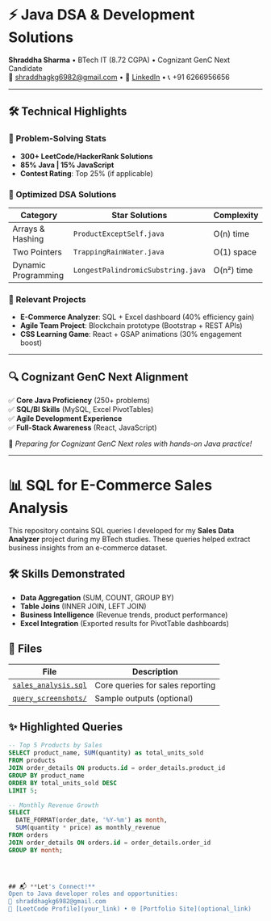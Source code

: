 # ⚡ Java DSA & Development Solutions
**Shraddha Sharma** • BTech IT (8.72 CGPA) • Cognizant GenC Next Candidate  
📧 shraddhagkg6982@gmail.com • 🔗 [LinkedIn](your_link) • 📞 +91 6266956656

---

## 🛠 **Technical Highlights**
### 🔢 Problem-Solving Stats
- **300+ LeetCode/HackerRank Solutions**
- **85% Java | 15% JavaScript**
- **Contest Rating**: Top 25% (if applicable)

### 🧮 Optimized DSA Solutions
| **Category**       | **Star Solutions**                  | **Complexity** |
|--------------------|-------------------------------------|----------------|
| Arrays & Hashing   | `ProductExceptSelf.java`            | O(n) time      |
| Two Pointers       | `TrappingRainWater.java`            | O(1) space     |
| Dynamic Programming| `LongestPalindromicSubstring.java`  | O(n²) time     |

### 💼 Relevant Projects
- **E-Commerce Analyzer**: SQL + Excel dashboard (40% efficiency gain)
- **Agile Team Project**: Blockchain prototype (Bootstrap + REST APIs)
- **CSS Learning Game**: React + GSAP animations (30% engagement boost)

---

## 🔍 **Cognizant GenC Next Alignment**
✅ **Core Java Proficiency** (250+ problems)  
✅ **SQL/BI Skills** (MySQL, Excel PivotTables)  
✅ **Agile Development Experience**  
✅ **Full-Stack Awareness** (React, JavaScript)  

📌 *Preparing for Cognizant GenC Next roles with hands-on Java practice!*

---




# 📊 SQL for E-Commerce Sales Analysis

This repository contains SQL queries I developed for my **Sales Data Analyzer** project during my BTech studies. These queries helped extract business insights from an e-commerce dataset.

## 🛠️ Skills Demonstrated
- **Data Aggregation** (SUM, COUNT, GROUP BY)
- **Table Joins** (INNER JOIN, LEFT JOIN)
- **Business Intelligence** (Revenue trends, product performance)
- **Excel Integration** (Exported results for PivotTable dashboards)

## 📂 Files
| File | Description |
|------|-------------|
| [`sales_analysis.sql`](./sales_analysis.sql) | Core queries for sales reporting |
| [`query_screenshots/`](./query_screenshots/) | Sample outputs (optional) |

## ✨ Highlighted Queries
```sql
-- Top 5 Products by Sales
SELECT product_name, SUM(quantity) as total_units_sold
FROM products
JOIN order_details ON products.id = order_details.product_id
GROUP BY product_name
ORDER BY total_units_sold DESC
LIMIT 5;

-- Monthly Revenue Growth
SELECT 
  DATE_FORMAT(order_date, '%Y-%m') as month,
  SUM(quantity * price) as monthly_revenue
FROM orders
JOIN order_details ON orders.id = order_details.order_id
GROUP BY month;
  



## 📬 **Let's Connect!**
Open to Java developer roles and opportunities:  
📩 shraddhagkg6982@gmail.com  
🔗 [LeetCode Profile](your_link) • 🌐 [Portfolio Site](optional_link)
